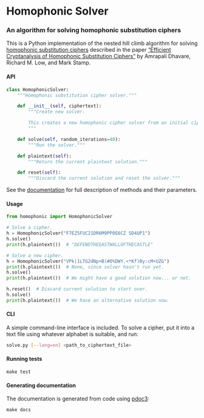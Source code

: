 # Homophonic Solver

### An algorithm for solving homophonic substitution ciphers

This is a Python implementation of the nested hill climb algorithm for solving
[homophonic substitution ciphers](https://en.wikipedia.org/wiki/Substitution_cipher#Homophonic_substitution)
described in the paper
[“Efficient Cryptanalysis of Homophonic Substitution Ciphers”](http://www.cs.sjsu.edu/~stamp/RUA/homophonic.pdf)
by Amrapali Dhavare, Richard M. Low, and Mark Stamp.

#### API

```python
class HomophonicSolver:
    """Homophonic substitution cipher solver."""

    def __init__(self, ciphertext):
        """Create new solver.

        This creates a new homophonic cipher solver from an initial ciphertext.
        """

    def solve(self, random_iterations=40):
        """Run the solver."""

    def plaintext(self):
        """Return the current plaintext solution."""

    def reset(self):
        """Discard the current solution and reset the solver."""
```
See the [documentation](html/homophonic.html) for full description of methods and their
parameters.

#### Usage

```python
from homophonic import HomophonicSolver

# Solve a cipher.
h = HomophonicSolver("F7EZ5FUC21DR6M9PP0E6CZ SD4UP1")
h.solve()
print(h.plaintext())  # "DEFENDTHEEASTWALLOFTHECASTLE"

# Solve a new cipher.
h = HomophonicSolver("VPk|1LTG2dNp+B(#O%DWY.<*Kf)By:cM+UZG")
print(h.plaintext())  # None, since solver hasn't run yet.
h.solve()
print(h.plaintext())  # We might have a good solution now... or not.

h.reset()  # Discard current solution to start over.
h.solve()
print(h.plaintext())  # We have an alternative solution now.
```

#### CLI

A simple command-line interface is included. To solve a cipher, put it into a text file
using whatever alphabet is suitable, and run:

```bash
solve.py [--lang=en] <path_to_ciphertext_file>
```

#### Running tests

`make test`

#### Generating documentation

The documentation is generated from code using [pdoc3](https://pdoc3.github.io/pdoc/):

`make docs`
